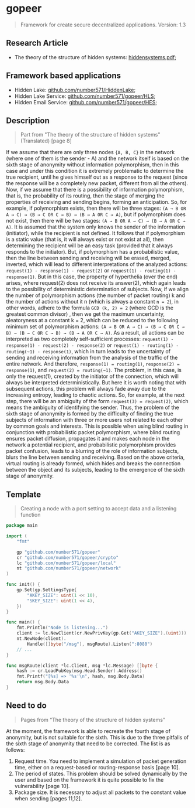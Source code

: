 # gopeer

> Framework for create secure decentralized applications. Version: 1.3

## Research Article
* The theory of the structure of hidden systems: [hiddensystems.pdf](https://github.com/Number571/gopeer/blob/master/hiddensystems.pdf "TSHS");

## Framework based applications
* Hidden Lake: [github.com/number571/HiddenLake](https://github.com/number571/HiddenLake "HL");
* Hidden Lake Service: [github.com/number571/gopeer/HLS](https://github.com/number571/gopeer/tree/master/cmd/HLS "HLS");
* Hidden Email Service: [github.com/number571/gopeer/HES](https://github.com/number571/gopeer/tree/master/cmd/HES "HES");

## Description
> Part from "The theory of the structure of hidden systems" (Translated) [page 8]

If we assume that there are only three nodes `{A, B, C}` in the network (where one of them is the sender - A) and the network itself is based on the sixth stage of anonymity without information polymorphism, then in this case and under this condition it is extremely problematic to determine the true recipient, until he gives himself out as a response to the request (since the response will be a completely new packet, different from all the others). Now, if we assume that there is a possibility of information polymorphism, that is, the probability of its routing, then the stage of merging the properties of receiving and sending begins, forming an anticipation. So, for example, if polymorphism exists, then there will be three stages: `(A → B OR A → C) → (B → C OR C → B) → (B → A OR C → A)`, but if polymorphism does not exist, then there will be two stages: `(A → B OR A → C) → (B → A OR C → A)`. It is assumed that the system only knows the sender of the information (initiator), while the recipient is not defined. It follows that if polymorphism is a static value (that is, it will always exist or not exist at all), then determining the recipient will be an easy task (provided that it always responds to the initiator). But, if polymorphism has a probabilistic value, then the line between sending and receiving will be erased, merged, inverted, which will lead to different interpretations of the analyzed actions: `request(1) - response(1) - request(2)` or `request(1) - routing(1) - response(1)`. But in this case, the property of hyperthelia (over the end) arises, where request(2) does not receive its answer(2), which again leads to the possibility of deterministic determination of subjects. Now, if we align the number of polymorphism actions (the number of packet routing) k and the number of actions without it n (which is always a constant `n = 2`), in other words, adhere to the formula `GCD (k, 2) = 2` (where GCD is the greatest common divisor) , then we get the maximum uncertainty, aleatoryness at a constant k = 2, which can be reduced to the following minimum set of polymorphism actions: `(A → B OR A → C) → (B → C OR C → B) → (B → C OR C → B) → (B → A OR C → A)`. As a result, all actions can be interpreted as two completely self-sufficient processes: `request(1) - response(1) - request(2) - response(2)` or `request(1) - routing(1) - routing(~1) - response(1)`, which in turn leads to the uncertainty of sending and receiving information from the analysis of the traffic of the entire network. And therefore, `response(1) = routing(1)`, `response(2) = response(1)`, and `request(2) = routing(~1)`. The problem, in this case, is only the request(1), created by the initiator of the connection, which will always be interpreted deterministically. But here it is worth noting that with subsequent actions, this problem will always fade away due to the increasing entropy, leading to chaotic actions. So, for example, at the next step, there will be an ambiguity of the form `request(3) = request(2)`, which means the ambiguity of identifying the sender. 
Thus, the problem of the sixth stage of anonymity is formed by the difficulty of finding the true subjects of information with three or more users not related to each other by common goals and interests. This is possible when using blind routing in conjunction with probabilistic packet polymorphism, where blind routing ensures packet diffusion, propagates it and makes each node in the network a potential recipient, and probabilistic polymorphism provides packet confusion, leads to a blurring of the role of information subjects, blurs the line between sending and receiving. Based on the above criteria, virtual routing is already formed, which hides and breaks the connection between the object and its subjects, leading to the emergence of the sixth stage of anonymity. 

## Template
> Creating a node with a port setting to accept data and a listening function 
```go
package main

import (
	"fmt"

	gp "github.com/number571/gopeer"
	cr "github.com/number571/gopeer/crypto"
	lc "github.com/number571/gopeer/local"
	nt "github.com/number571/gopeer/network"
)

func init() {
	gp.Set(gp.SettingsType{
		"AKEY_SIZE": uint(1 << 10),
		"SKEY_SIZE": uint(1 << 4),
	})
}

func main() {
	fmt.Println("Node is listening...")
	client := lc.NewClient(cr.NewPrivKey(gp.Get("AKEY_SIZE").(uint)))
	nt.NewNode(client).
		Handle([]byte("/msg"), msgRoute).Listen(":8080")
	// ...
}

func msgRoute(client *lc.Client, msg *lc.Message) []byte {
	hash := cr.LoadPubKey(msg.Head.Sender).Address()
	fmt.Printf("[%s] => '%s'\n", hash, msg.Body.Data)
	return msg.Body.Data
}
```

## Need to do
> Pages from “The theory of the structure of hidden systems” 

At the moment, the framework is able to recreate the fourth stage of anonymity, but is not suitable for the sixth. This is due to the three pitfalls of the sixth stage of anonymity that need to be corrected. The list is as follows:
1. Request time. You need to implement a simulation of packet generation time, either on a request-based or routing-response basis [page 10].
2. The period of states. This problem should be solved dynamically by the user and based on the framework it is quite possible to fix the vulnerability [page 10].
3. Package size. It is necessary to adjust all packets to the constant value when sending [pages 11,12]. 
